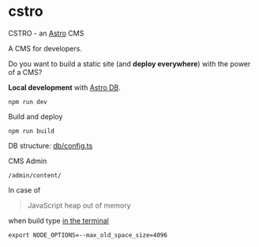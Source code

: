 # cstro

CSTRO - an [Astro](https://astro.build/) CMS


A CMS for developers.

Do you want to build a static site (and **deploy everywhere**) with the power of a CMS?




**Local development** with [Astro DB](https://astro.build/db/).

`npm run dev`

Build and deploy

`npm run build`

DB structure: [db/config.ts](db/config.ts)

CMS Admin

`/admin/content/`

In case of

> JavaScript heap out of memory

when build type [in the terminal](https://www.stevefenton.co.uk/blog/2023/07/astro-javascript-heap-out-of-memory/)

`export NODE_OPTIONS=--max_old_space_size=4096`
